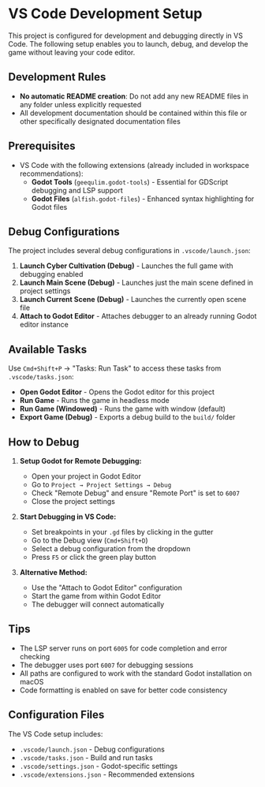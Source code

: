 # VS Code Development Setup

This project is configured for development and debugging directly in VS Code. The following setup enables you to launch, debug, and develop the game without leaving your code editor.

## Development Rules

- **No automatic README creation**: Do not add any new README files in any folder unless explicitly requested
- All development documentation should be contained within this file or other specifically designated documentation files

## Prerequisites

- VS Code with the following extensions (already included in workspace recommendations):
  - **Godot Tools** (`geequlim.godot-tools`) - Essential for GDScript debugging and LSP support
  - **Godot Files** (`alfish.godot-files`) - Enhanced syntax highlighting for Godot files

## Debug Configurations

The project includes several debug configurations in `.vscode/launch.json`:

1. **Launch Cyber Cultivation (Debug)** - Launches the full game with debugging enabled
2. **Launch Main Scene (Debug)** - Launches just the main scene defined in project settings
3. **Launch Current Scene (Debug)** - Launches the currently open scene file
4. **Attach to Godot Editor** - Attaches debugger to an already running Godot editor instance

## Available Tasks

Use `Cmd+Shift+P` → "Tasks: Run Task" to access these tasks from `.vscode/tasks.json`:

- **Open Godot Editor** - Opens the Godot editor for this project
- **Run Game** - Runs the game in headless mode
- **Run Game (Windowed)** - Runs the game with window (default)
- **Export Game (Debug)** - Exports a debug build to the `build/` folder

## How to Debug

1. **Setup Godot for Remote Debugging:**
   - Open your project in Godot Editor
   - Go to `Project → Project Settings → Debug`
   - Check "Remote Debug" and ensure "Remote Port" is set to `6007`
   - Close the project settings

2. **Start Debugging in VS Code:**
   - Set breakpoints in your `.gd` files by clicking in the gutter
   - Go to the Debug view (`Cmd+Shift+D`)
   - Select a debug configuration from the dropdown
   - Press `F5` or click the green play button

3. **Alternative Method:**
   - Use the "Attach to Godot Editor" configuration
   - Start the game from within Godot Editor
   - The debugger will connect automatically

## Tips

- The LSP server runs on port `6005` for code completion and error checking
- The debugger uses port `6007` for debugging sessions
- All paths are configured to work with the standard Godot installation on macOS
- Code formatting is enabled on save for better code consistency

## Configuration Files

The VS Code setup includes:
- `.vscode/launch.json` - Debug configurations
- `.vscode/tasks.json` - Build and run tasks
- `.vscode/settings.json` - Godot-specific settings
- `.vscode/extensions.json` - Recommended extensions
